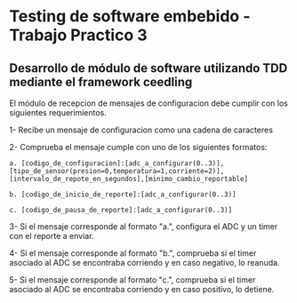 # Testing de software embebido - Trabajo Practico 3
## Desarrollo de módulo de software utilizando TDD mediante el framework ceedling
El módulo de recepcion de mensajes de configuracion debe cumplir con los siguientes requerimientos.

1- Recibe un mensaje de configuracion como una cadena de caracteres

2- Comprueba el mensaje cumple con uno de los siguientes formatos:

	a. [codigo_de_configuracion]:[adc_a_configurar(0..3)],[tipo_de_sensor(presion=0,temperatura=1,corriente=2)],[intervalo_de_repote_en_segundos],[minimo_cambio_reportable]

	b. [codigo_de_inicio_de_reporte]:[adc_a_configurar(0..3)]

	c. [codigo_de_pausa_de_reporte]:[adc_a_configurar(0..3)]

3- Si el mensaje corresponde al formato "a.", configura el ADC y un timer con el reporte a enviar.

4- Si el mensaje corresponde al formato "b.", comprueba si el timer asociado al ADC se encontraba corriendo y en caso negativo, lo reanuda.

5- Si el mensaje corresponde al formato "c.", comprueba si el timer asociado al ADC se encontraba corriendo y en caso positivo, lo detiene.

